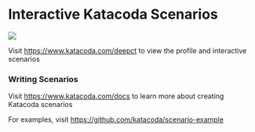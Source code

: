 # Interactive Katacoda Scenarios

[![](http://shields.katacoda.com/katacoda/deepct/count.svg)](https://www.katacoda.com/deepct "Get your profile on Katacoda.com")

Visit https://www.katacoda.com/deepct to view the profile and interactive scenarios

### Writing Scenarios
Visit https://www.katacoda.com/docs to learn more about creating Katacoda scenarios

For examples, visit https://github.com/katacoda/scenario-example
